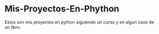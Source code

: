 # Mis-Proyectos-En-Phython
Estos son mis proyectos en python siguiendo un curso y en algun caso de un libro.
